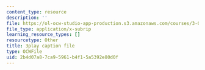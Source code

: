 ```yaml
---
content_type: resource
description: ''
file: https://ol-ocw-studio-app-production.s3.amazonaws.com/courses/3-091sc-introduction-to-solid-state-chemistry-fall-2010/2b4d07a87ca95961b4f15a5392e80d0f_giPLtjL0Mnc.vtt
file_type: application/x-subrip
learning_resource_types: []
resourcetype: Other
title: 3play caption file
type: OCWFile
uid: 2b4d07a8-7ca9-5961-b4f1-5a5392e80d0f
---
```


